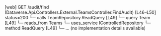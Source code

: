[web] GET /audit/find  (Dataverse.Api.Controllers.External.TeamsController.FindAudit)  [L46–L50] status=200
  └─ calls TeamRepository.ReadQuery [L49]
  └─ query Team [L49]
    └─ reads_from Teams
  └─ uses_service IControlledRepository<Team>
    └─ method ReadQuery [L49]
      └─ ... (no implementation details available)

